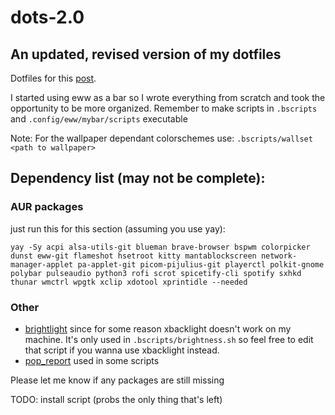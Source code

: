# dots-2.0

## An updated, revised version of my dotfiles 

Dotfiles for this [post](https://www.reddit.com/r/unixporn/comments/wosl44/bspwm_decided_to_finally_learn_how_to_use_eww/).

I started using eww as a bar so I wrote everything from scratch and took the opportunity to be more organized. Remember to make scripts in `.bscripts` and `.config/eww/mybar/scripts` executable

Note: For the wallpaper dependant colorschemes use: `.bscripts/wallset <path to wallpaper>`

## Dependency list (may not be complete):
### AUR packages
just run this for this section (assuming you use yay):
```
yay -Sy acpi alsa-utils-git blueman brave-browser bspwm colorpicker dunst eww-git flameshot hsetroot kitty mantablockscreen network-manager-applet pa-applet-git picom-pijulius-git playerctl polkit-gnome polybar pulseaudio python3 rofi scrot spicetify-cli spotify sxhkd thunar wmctrl wpgtk xclip xdotool xprintidle --needed
```

### Other 
- [brightlight](https://github.com/multiplexd/brightlight) since for some reason xbacklight doesn't work on my machine. It's only used in `.bscripts/brightness.sh` so feel free to edit that script if you wanna use xbacklight instead.
- [pop_report](https://github.com/ikz87/pop_report) used in some scripts

Please let me know if any packages are still missing

TODO: install script (probs the only thing that's left)
